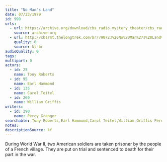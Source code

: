 ```yaml
---
title: "No Man's Land"
date: 07/23/1979
id: 999
urls: 
  - url: https://archive.org/download/cbs_radio_mystery_theater/cbs_radio_mystery_theater-0951-1000.zip/cbs_radio_mystery_theater-0951-1000%2Fcbsrmt_0999_no_mans_land.mp3
    source: archive-org
  - url: http://cbsrmt.thelongtrek.com/br/790723%20No%20Man%27s%20Land%20-%20WBBM.mp3
    quality: 0
    source: kl-br
audioQuality: 0
tags: 
multipart: 0
actors:  
  - id: 25
    name: Tony Roberts  
  - id: 95
    name: Earl Hammond  
  - id: 135
    name: Carol Teitel  
  - id: 269
    name: William Griffis
writers:  
  - id: 290
    name: Percy Granger
searchable: Tony Roberts,Earl Hammond,Carol Teitel,William Griffis Percy Granger
notes: 
descriptionSource: kf
---
```

During World War II, two American soldiers are taken prisoner by the people of a French village. They are put on trial and sentenced to death for their part in the war.